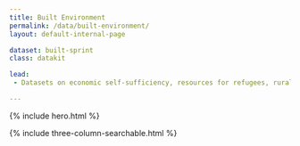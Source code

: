 ```yaml
---
title: Built Environment
permalink: /data/built-environment/
layout: default-internal-page

dataset: built-sprint
class: datakit

lead:
 - Datasets on economic self-sufficiency, resources for refugees, rural economic development, and disaster spending.

---
```

{% include hero.html %}
<!-- {% include single-column-centered-photo-with-overlay.html %} -->
{% include three-column-searchable.html %}
